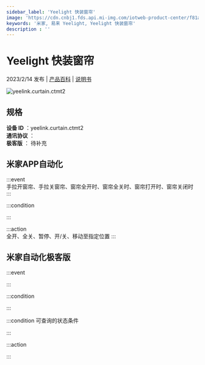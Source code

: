 ```yaml
---
sidebar_label: 'Yeelight 快装窗帘'
image: 'https://cdn.cnbj1.fds.api.mi-img.com/iotweb-product-center/f81aeb14f56c8a4b4c3f7321026d58f2_1653874657119.png?GalaxyAccessKeyId=AKVGLQWBOVIRQ3XLEW&Expires=9223372036854775807&Signature=u1y0PuR+0Xm/EDR4pIOtIcAchIM='
keywords: '米家, 易来 Yeelight, Yeelight 快装窗帘'
description : ''
---
```

# Yeelight 快装窗帘

2023/2/14 发布 | [产品百科](https://home.mi.com/webapp/content/baike/product/index.html?model=yeelink.curtain.ctmt2/) | [说明书](https://home.mi.com/views/introduction.html?model=yeelink.curtain.ctmt2&region=cn)

![yeelink.curtain.ctmt2](https://cdn.cnbj1.fds.api.mi-img.com/iotweb-product-center/f81aeb14f56c8a4b4c3f7321026d58f2_1653874657119.png?GalaxyAccessKeyId=AKVGLQWBOVIRQ3XLEW&Expires=9223372036854775807&Signature=u1y0PuR+0Xm/EDR4pIOtIcAchIM=)

## 规格  
> 
**设备 ID** ：yeelink.curtain.ctmt2  
**通讯协议** ：  
**极客版**  ： 待补充 


## 米家APP自动化  

:::event  
手拉开窗帘、手拉关窗帘、窗帘全开时、窗帘全关时、窗帘打开时、窗帘关闭时
:::

:::condition  

:::

:::action   
全开、全关、暂停、开/关、移动至指定位置
:::

## 米家自动化极客版  

:::event  

:::

:::condition  

:::

:::condition 可查询的状态条件  

:::

:::action  

:::

        

